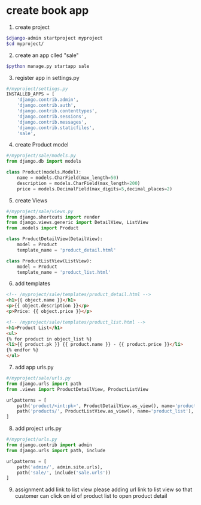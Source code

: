 # create book app
1. create project

```bash
$django-admin startproject myproject
$cd myproject/
```

2. create an app clled "sale"

```bash
$python manage.py startapp sale
```

3. register app in settings.py
```python
#/myproject/settings.py
INSTALLED_APPS = [
    'django.contrib.admin',
    'django.contrib.auth',
    'django.contrib.contenttypes',
    'django.contrib.sessions',
    'django.contrib.messages',
    'django.contrib.staticfiles',
    'sale',
```
4. create Product model
```python
#/myproject/sale/models.py
from django.db import models

class Product(models.Model):
    name = models.CharField(max_length=50)
    description = models.CharField(max_length=200)
    price = models.DecimalField(max_digits=5,decimal_places=2)
```
5. create Views
```python
#/myproject/sale/views.py
from django.shortcuts import render
from django.views.generic import DetailView, ListView
from .models import Product

class ProductDetailView(DetailView):
    model = Product
    template_name = 'product_detail.html'

class ProductListView(ListView):
    model = Product
    template_name = 'product_list.html'
```
6. add templates


```html
<!-- /myproject/sale/templates/product_detail.html -->
<h1>{{ object.name }}</h1>
<p>{{ object.description }}</p>
<p>Price: {{ object.price }}</p>
```


```html
<!-- /myproject/sale/templates/product_list.html -->
<h1>Product List</h1>
<ul>
{% for product in object_list %}
<li>{{ product.pk }} {{ product.name }} - {{ product.price }}</li>
{% endfor %}
</ul>
```

7. add app urls.py
```python
#/myproject/sale/urls.py
from django.urls import path
from .views import ProductDetailView, ProductListView

urlpatterns = [
    path('product/<int:pk>', ProductDetailView.as_view(), name='product_detail'),
    path('products/', ProductListView.as_view(), name='product_list'),
]

```

8. add project urls.py
```python
#/myproject/urls.py
from django.contrib import admin
from django.urls import path, include

urlpatterns = [
    path('admin/', admin.site.urls),
    path('sale/', include('sale.urls'))
]
```

9. assignment add link to list view
please adding url link to list view so that customer can click on id of product list to open product detail


